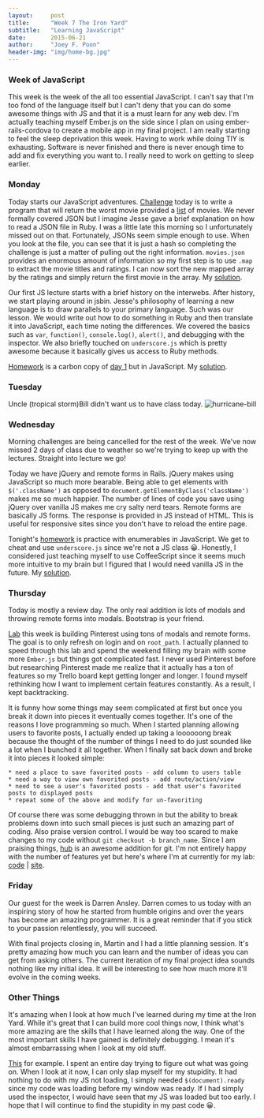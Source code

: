```yaml
---
layout:     post
title:      "Week 7 The Iron Yard"
subtitle:   "Learning JavaScript"
date:       2015-06-21
author:     "Joey F. Poon"
header-img: "img/home-bg.jpg"
---
```

### Week of JavaScript
This week is the week of the all too essential JavaScript. I can't say that I'm too fond of the language itself but I can't deny that you can do some awesome things with JS and that it is a must learn for any web dev. I'm actually teaching myself Ember.js on the side since I plan on using ember-rails-cordova to create a mobile app in my final project. I am really starting to feel the sleep deprivation this week. Having to work while doing TIY is exhausting. Software is never finished and there is never enough time to add and fix everything you want to. I really need to work on getting to sleep earlier.

### Monday
Today starts our JavaScript adventures. <a href="https://github.com/tiy-hou-q2-2015-rails/day-31" target="\_blank">Challenge</a> today is to write a program that will return the worst movie provided a <a href="https://github.com/tiy-hou-q2-2015-rails/day-31/blob/master/movies.json" target="\_blank">list</a> of movies. We never formally covered JSON but I imagine Jesse gave a brief explanation on how to read a JSON file in Ruby. I was a little late this morning so I unfortunately missed out on that. Fortunately, JSONs seem simple enough to use. When you look at the file, you can see that it is just a hash so completing the challenge is just a matter of pulling out the right information. <code>movies.json</code> provides an enormous amount of information so my first step is to use <code>.map</code> to extract the movie titles and ratings. I can now sort the new mapped array by the ratings and simply return the first movie in the array. My <a href="https://github.com/joeypoon/iron_yard/blob/master/day-31/challenge.rb" target="\_blank">solution</a>.

Our first JS lecture starts with a brief history on the interwebs. After history, we start playing around in jsbin. Jesse's philosophy of learning a new language is to draw parallels to your primary language. Such was our lesson. We would write out how to do something in Ruby and then translate it into JavaScript, each time noting the differences. We covered the basics such as <code>var</code>, <code>function()</code>, <code>console.log()</code>, <code>alert()</code>, and debugging with the inspector. We also briefly touched on <code>underscore.js</code> which is pretty awesome because it basically gives us access to Ruby methods.

<a href="https://github.com/tiy-hou-q2-2015-rails/day-31" target="\_blank">Homework</a> is a carbon copy of <a href="{{ site.baseurl }}/week-1-the-iron-yard/" target="\_blank">day 1</a> but in JavaScript. My <a href="" target="\_blank">solution</a>.

### Tuesday
Uncle (tropical storm)Bill didn't want us to have class today.
<img src="{{ site.baseurl }}/img/hurricane-bill.jpg" alt="hurricane-bill">

### Wednesday
Morning challenges are being cancelled for the rest of the week. We've now missed 2 days of class due to weather so we're trying to keep up with the lectures. Straight into lecture we go!

Today we have jQuery and remote forms in Rails. jQuery makes using JavaScript so much more bearable. Being able to get elements with <code>$('.className')</code> as opposed to <code>document.getElementByClass('className')</code> makes me so much happier. The number of lines of code you save using jQuery over vanilla JS makes me cry salty nerd tears. Remote forms are basically JS forms. The response is provided in JS instead of HTML. This is useful for responsive sites since you don't have to reload the entire page.

Tonight's <a href="https://github.com/tiy-hou-q2-2015-rails/day-33" target="\_blank">homework</a> is practice with enumerables in JavaScript. We get to cheat and use <code>underscore.js</code> since we're not a JS class 😀. Honestly, I considered just teaching myself to use CoffeeScript since it seems much more intuitive to my brain but I figured that I would need vanilla JS in the future. My <a href="http://jsbin.com/hepekiteva/edit?js,console" target="\_blank">solution</a>.

### Thursday
Today is mostly a review day. The only real addition is lots of modals and throwing remote forms into modals. Bootstrap is your friend.

<a href="https://github.com/tiy-hou-q2-2015-rails/week-7-lab" target="\_blank">Lab</a> this week is building Pinterest using tons of modals and remote forms. The goal is to only refresh on login and on <code>root_path</code>. I actually planned to speed through this lab and spend the weekend filling my brain with some more <code>Ember.js</code> but things got complicated fast. I never used Pinterest before but researching Pinterest made me realize that it actually has a ton of features so my Trello board kept getting longer and longer. I found myself rethinking how I want to implement certain features constantly. As a result, I kept backtracking.

It is funny how some things may seem complicated at first but once you break it down into pieces it eventually comes together. It's one of the reasons I love programming so much. When I started planning allowing users to favorite posts, I actually ended up taking a loooooong break because the thought of the number of things I need to do just sounded like a lot when I bunched it all together. When I finally sat back down and broke it into pieces it looked simple:

    * need a place to save favorited posts - add column to users table
    * need a way to view own favorited posts - add route/action/view
    * need to see a user's favorited posts - add that user's favorited posts to displayed posts
    * repeat some of the above and modify for un-favoriting

Of course there was some debugging thrown in but the ability to break problems down into such small pieces is just such an amazing part of coding. Also praise version control. I would be way too scared to make changes to my code without <code>git checkout -b branch_name</code>. Since I am praising things, <a href="https://github.com/github/hub" target="\_blank">hub</a> is an awesome addition for git. I'm not entirely happy with the number of features yet but here's where I'm at currently for my lab: <a href="https://github.com/joeypoon/staple" target="\_blank">code</a> \| <a href="https://joey-staple.herokuapp.com/" target="\_blank">site</a>.

### Friday
Our guest for the week is Darren Ansley. Darren comes to us today with an inspiring story of how he started from humble origins and over the years has become an amazing programmer. It is a great reminder that if you stick to your passion relentlessly, you will succeed.

With final projects closing in, Martin and I had a little planning session. It's pretty amazing how much you can learn and the number of ideas you can get from asking others. The current iteration of my final project idea sounds nothing like my initial idea. It will be interesting to see how much more it'll evolve in the coming weeks.

### Other Things
It's amazing when I look at how much I've learned during my time at the Iron Yard. While it's great that I can build more cool things now, I think what's more amazing are the skills that I have learned along the way. One of the most important skills I have gained is definitely debugging. I mean it's almost embarrassing when I look at my old stuff.

<a href="{{ site.baseurl }}/learning-rails" target="\_blank">This</a> for example. I spent an entire day trying to figure out what was going on. When I look at it now, I can only slap myself for my stupidity. It had nothing to do with my JS not loading, I simply needed <code>$(document).ready</code> since my code was loading before my window was ready. If I had simply used the inspector, I would have seen that my JS was loaded but too early. I hope that I will continue to find the stupidity in my past code 😀.
